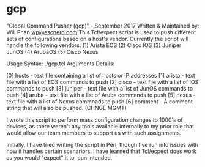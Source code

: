 # gcp

 "Global Command Pusher (gcp)" - September 2017
 Written & Maintained by: Will Phan <wp@escnerd.com>
 This Tcl/expect script is used to push different sets of configurations
 based on a host's vendor. Currently the script will handle the following
 vendors:
 	(1) Arista EOS
 	(2) Cisco IOS
 	(3) Juniper JunOS
 	(4) ArubaOS
 	(5) Cisco Nexus
  
 Usage Syntax:
 	./gcp.tcl <hosts> <arista> <cisco> <juniper> <nexus> <Comment>
 Arguments Details:
 
 [0] hosts		- text file containing a list of hosts or IP addresses
 [1] arista 	- text file with a list of EOS commands to push
 [2] cisco 	- text file with a list of IOS commands to push
 [3] juniper 	- text file with a list of JunOS commands to push
 [4] aruba 	- text file with a list of Aruba commands to push
 [5] nexus 	- text file with a list of Nexus commnads to push
 [6] comment	- A comment string that will also be pushed. (CHNGE MGMT)
 
I wrote this script to perform mass configuration changes to 1000's of devices, as there weren't any tools available internally to my prior role that would allow our team members to support us with such assignments.

Initially, I have tried writing the script in Perl, though I've run into issues with how it handles certain scenariors. I have learned that Tcl/ecpect does work as you would "expect" it to, pun intended.
